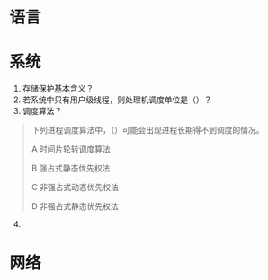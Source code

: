 # 语言



# 系统



1. 存储保护基本含义？
2. 若系统中只有用户级线程，则处理机调度单位是（）？
3. 调度算法？

> 下列进程调度算法中，（）可能会出现进程长期得不到调度的情况。
>
> A 时间片轮转调度算法
>
> B 强占式静态优先权法
>
> C 非强占式动态优先权法
>
> D 非强占式静态优先权法

4. 

# 网络